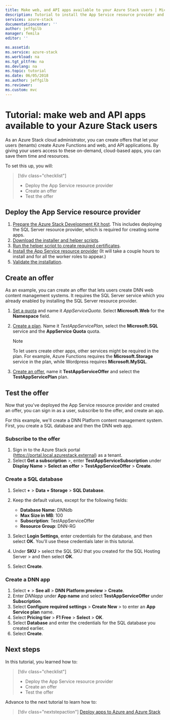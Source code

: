 ```yaml
---
title: Make web, and API apps available to your Azure Stack users | Microsoft Docs
description: Tutorial to install the App Service resource provider and create offers that give your Azure Stack users the ability to create web, and API apps.
services: azure-stack
documentationcenter: ''
author: jeffgilb
manager: femila
editor: ''

ms.assetid:
ms.service: azure-stack
ms.workload: na
ms.tgt_pltfrm: na
ms.devlang: na
ms.topic: tutorial
ms.date: 06/05/2018
ms.author: jeffgilb
ms.reviewer: 
ms.custom: mvc
---
```

# Tutorial: make web and API apps available to your Azure Stack users

As an Azure Stack cloud administrator, you can create offers that let your users (tenants) create Azure Functions and web, and API applications. By giving your users access to these on-demand, cloud-based apps, you can save them time and resources.

To set this up, you will:

> [!div class="checklist"]
> * Deploy the App Service resource provider
> * Create an offer
> * Test the offer

## Deploy the App Service resource provider

1. [Prepare the Azure Stack Development Kit host](azure-stack-app-service-before-you-get-started.md). This includes deploying the SQL Server resource provider, which is required for creating some apps.
2. [Download the installer and helper scripts](azure-stack-app-service-deploy.md).
3. [Run the helper script to create required certificates](azure-stack-app-service-deploy.md).
4. [Install the App Service resource provider](azure-stack-app-service-deploy.md) (It will take a couple hours to install and for all the worker roles to appear.)
5. [Validate the installation](azure-stack-app-service-deploy.md#validate-the-app-service-on-azure-stack-installation).

## Create an offer

As an example, you can create an offer that lets users create DNN web content management systems. It requires the SQL Server service which you already enabled by installing the SQL Server resource provider.

1.	[Set a quota](azure-stack-setting-quotas.md) and name it *AppServiceQuota*. Select **Microsoft.Web** for the **Namespace** field.
2.	[Create a plan](azure-stack-create-plan.md). Name it *TestAppServicePlan*, select the **Microsoft.SQL** service and the **AppService Quota** quota.

    > [!NOTE]
    > To let users create other apps, other services might be required in the plan. For example, Azure Functions requires the **Microsoft.Storage** service in the plan, while Wordpress requires **Microsoft.MySQL**.

3.	[Create an offer](azure-stack-create-offer.md), name it **TestAppServiceOffer** and select the **TestAppServicePlan** plan.

## Test the offer

Now that you've deployed the App Service resource provider and created an offer, you can sign in as a user, subscribe to the offer, and create an app.

For this example, we'll create a DNN Platform content management system. First, you create a SQL database and then the DNN web app.

### Subscribe to the offer

1. Sign in to the Azure Stack portal (https://portal.local.azurestack.external) as a tenant.
2. Select **Get a subscription** >, enter **TestAppServiceSubscription** under **Display Name** > **Select an offer** > **TestAppServiceOffer** > **Create**.

### Create a SQL database

1. Select **+** > **Data + Storage** > **SQL Database**.
2. Keep the default values, except for the following fields:

    - **Database Name**: DNNdb
    - **Max Size in MB**: 100
    - **Subscription**: TestAppServiceOffer
    - **Resource Group**: DNN-RG

3. Select **Login Settings**, enter credentials for the database, and then select **OK**. You'll use these credentials later in this tutorial.
4. Under **SKU** > select the SQL SKU that you created for the SQL Hosting Server > and then select **OK**.
5. Select **Create**.

### Create a DNN app

1. Select **+** > **See all** > **DNN Platform preview** > **Create**.
2. Enter *DNNapp* under **App name** and select **TestAppServiceOffer** under **Subscription**.
3. Select **Configure required settings** > **Create New** > to enter an **App Service plan** name.
4. Select **Pricing tier** > **F1 Free** > **Select** > **OK**.
5. Select **Database** and enter the credentials for the SQL database you created earlier.
6. Select **Create**.

## Next steps

In this tutorial, you learned how to:

> [!div class="checklist"]
> * Deploy the App Service resource provider
> * Create an offer
> * Test the offer

Advance to the next tutorial to learn how to:

> [!div class="nextstepaction"]
> [Deploy apps to Azure and Azure Stack](user/azure-stack-solution-pipeline.md)
